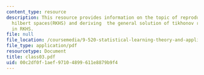 ```yaml
---
content_type: resource
description: This resource provides information on the topic of reproducing kernel
  hilbert spaces(RKHS) and deriving  the general solution of tikhonov regularization
  in RKHS.
file: null
file_location: /coursemedia/9-520-statistical-learning-theory-and-applications-spring-2006/00c2df0f1aef97104899611e8879b9f4_class03.pdf
file_type: application/pdf
resourcetype: Document
title: class03.pdf
uid: 00c2df0f-1aef-9710-4899-611e8879b9f4
---
```

